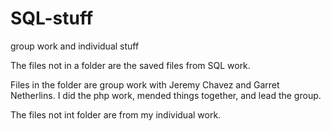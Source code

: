 # SQL-stuff
group work and individual stuff

The files not in a folder are the saved files from SQL work.

Files in the folder are group work with Jeremy Chavez and Garret Netherlins. I did the php work, mended things together, and lead the group. 

The files not int folder are from my individual work.
